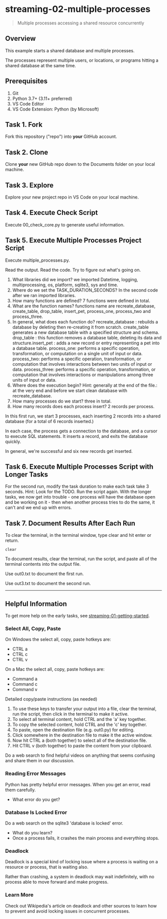 # streaming-02-multiple-processes

> Multiple processes accessing a shared resource concurrently

## Overview

This example starts a shared database and multiple processes.

The processes represent multiple users, or locations, or programs 
hitting a shared database at the same time. 

## Prerequisites

1. Git
1. Python 3.7+ (3.11+ preferred)
1. VS Code Editor
1. VS Code Extension: Python (by Microsoft)

## Task 1. Fork 

Fork this repository ("repo") into **your** GitHub account. 

## Task 2. Clone

Clone **your** new GitHub repo down to the Documents folder on your local machine. 

## Task 3. Explore

Explore your new project repo in VS Code on your local machine.

## Task 4. Execute Check Script

Execute 00_check_core.py to generate useful information.

## Task 5. Execute Multiple Processes Project Script

Execute multiple_processes.py.

Read the output. Read the code. 
Try to figure out what's going on. 

1. What libraries did we import? we imported Datetime, logging, multiprocessing, os, platform, sqlite3, sys and time.
1. Where do we set the TASK_DURATION_SECONDS? In the second code after we ran imported libraries.
1. How many functions are defined? 7 functions were defined in total.
1. What are the function names? functions name are recreate_database, create_table, drop_table, insert_pet, process_one, process_two and process_three.
1. In general, what does each function do? recreate_database : rebuilds a database by deleting then re-creating it from scratch. create_table generates a new database table with a specified structure and schema. drop_table : this function removes a database table, deleting its data and structure.insert_pet : adds a new record or entry representing a pet into a database table. process_one: performs a specific operation, transformation, or computation on a single unit of input or data. process_two: performs a specific operation, transformation, or computation that involves interactions between two units of input or data. process_three: performs a specific operation, transformation, or computation that involves interactions or manipulations among three units of input or data.
1. Where does the execution begin? Hint: generally at the end of the file.: at the very end and before we start clean database with recreate_database. 
1. How many processes do we start? three in total.
1. How many records does each process insert? 2 records per process.

In this first run, we start 3 processes, 
each inserting 2 records into a shared database 
(for a total of 6 records inserted.)

In each case, the process gets a connection to the database, 
and a cursor to execute SQL statements.
It inserts a record, and exits the database quickly.

In general, we're successful and six new records get inserted. 

## Task 6. Execute Multiple Processes Script with Longer Tasks

For the second run, modify the task duration to make each task take 3 seconds. 
Hint: Look for the TODO.
Run the script again. 
With the longer tasks, we now get into trouble - 
one process will have the database open and be working on it - 
then when another process tries to do the same, it can't and 
we end up with errors. 

## Task 7. Document Results After Each Run

To clear the terminal, in the terminal window, type clear and hit enter or return. 

`clear`

To document results, clear the terminal, run the script, and paste all of the terminal contents into the output file.

Use out0.txt to document the first run. 

Use out3.txt to document the second run.


-----

## Helpful Information

To get more help on the early tasks, see [streaming-01-getting-started](https://github.com/denisecase/streaming-01-getting-started).

### Select All, Copy, Paste

On Windows the select all, copy, paste hotkeys are:

- CTRL a 
- CTRL c 
- CTRL v 

On a Mac the select all, copy, paste hotkeys are:

- Command a
- Command c
- Command v

Detailed copy/paste instructions (as needed)

1. To use these keys to transfer your output into a file, 
clear the terminal, run the script, then click in the terminal to make it active.
1. To select all terminal content, hold CTRL and the 'a' key together. 
1. To copy the selected content, hold CTRL and the 'c' key together. 
1. To paste, open the destination file (e.g. out0.py) for editing.
1. Click somewhere in the destination file to make it the active window.
1. Now hit CTRL a (both together) to select all of the destination file.
1. Hit CTRL v (both together) to paste the content from your clipboard.

Do a web search to find helpful videos on anything that seems confusing
and share them in our discussion.

### Reading Error Messages

Python has pretty helpful error messages. 
When you get an error, read them carefully. 

- What error do you get?

### Database Is Locked Error

Do a web search on the sqlite3 'database is locked' error.

- What do you learn?
- Once a process fails, it crashes the main process and everything stops. 

### Deadlock

Deadlock is a special kind of locking issue where a process 
is waiting on a resource or process, that is waiting also. 

Rather than crashing, a system in deadlock may wait indefinitely, 
with no process able to move forward and make progress.

### Learn More

Check out Wikipedia's article on deadlock and other sources to learn how to prevent and avoid locking issues in concurrent processes. 
